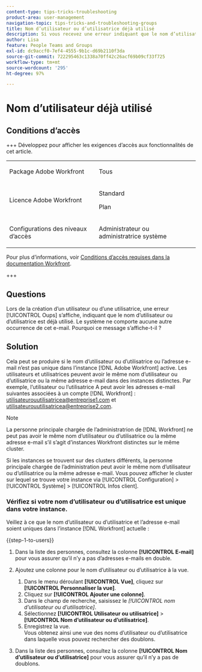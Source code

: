 ```yaml
---
content-type: tips-tricks-troubleshooting
product-area: user-management
navigation-topic: tips-tricks-and-troubleshooting-groups
title: Nom d’utilisateur ou d’utilisatrice déjà utilisé
description: Si vous recevez une erreur indiquant que le nom d’utilisateur ou d’utilisatrice est déjà utilisé, lisez ces conseils.
author: Lisa
feature: People Teams and Groups
exl-id: dc9accf0-7ef4-4555-9b1c-d69b2110f3da
source-git-commit: 722295463c1338a70ff42c26acf69b09cf33f725
workflow-type: tm+mt
source-wordcount: '295'
ht-degree: 97%

---
```


# Nom d’utilisateur déjà utilisé

## Conditions d’accès

+++ Développez pour afficher les exigences d’accès aux fonctionnalités de cet article.

<table style="table-layout:auto">
 <col> 
 <col>
 <tbody> 
  <tr> 
   <td>Package Adobe Workfront</td> 
   <td><p>Tous</p></td> 
  </tr> 
  <tr> 
   <td>Licence Adobe Workfront</td> 
   <td>
   <p>Standard</p>
   <p>Plan</p></td>
  </tr> 
  <tr> 
   <td>Configurations des niveaux d’accès</td> 
   <td><p>Administrateur ou administratrice système</p> </td> 
  </tr> 
 </tbody> 
</table>

Pour plus d’informations, voir [Conditions d’accès requises dans la documentation Workfront](/help/quicksilver/administration-and-setup/add-users/access-levels-and-object-permissions/access-level-requirements-in-documentation.md).

+++

## Questions

Lors de la création d’un utilisateur ou d’une utilisatrice, une erreur [!UICONTROL Oups] s’affiche, indiquant que le nom d’utilisateur ou d’utilisatrice est déjà utilisé. Le système ne comporte aucune autre occurrence de cet e-mail. Pourquoi ce message s’affiche-t-il ?

## Solution

Cela peut se produire si le nom d’utilisateur ou d’utilisatrice ou l’adresse e-mail n’est pas unique dans l’instance [!DNL Adobe Workfront] active. Les utilisateurs et utilisatrices peuvent avoir le même nom d’utilisateur ou d’utilisatrice ou la même adresse e-mail dans des instances distinctes. Par exemple, l’utilisateur ou l’utilisatrice A peut avoir les adresses e-mail suivantes associées à un compte [!DNL Workfront] : utilisateurouutilisatricea@entreprise1.com et utilisateurouutilisatricea@entreprise2.com.

>[!NOTE]
>
>La personne principale chargée de l’administratrion de [!DNL Workfront] ne peut pas avoir le même nom d’utilisateur ou d’utilisatrice ou la même adresse e-mail s’il s’agit d’instances Workfront distinctes sur le même cluster.
>
>Si les instances se trouvent sur des clusters différents, la personne principale chargée de l’administration peut avoir le même nom d’utilisateur ou d’utilisatrice ou la même adresse e-mail. Vous pouvez afficher le cluster sur lequel se trouve votre instance via [!UICONTROL Configuration] > [!UICONTROL Système] > [!UICONTROL Infos client].

### Vérifiez si votre nom d’utilisateur ou d’utilisatrice est unique dans votre instance.

Veillez à ce que le nom d’utilisateur ou d’utilisatrice et l’adresse e-mail soient uniques dans l’instance [!DNL Workfront] actuelle :

{{step-1-to-users}}

1. Dans la liste des personnes, consultez la colonne **[!UICONTROL E-mail]** pour vous assurer qu’il n’y a pas d’adresses e-mails en double.
1. Ajoutez une colonne pour le nom d’utilisateur ou d’utilisatrice à la vue.

   1. Dans le menu déroulant **[!UICONTROL Vue]**, cliquez sur **[!UICONTROL Personnaliser la vue]**.
   1. Cliquez sur **[!UICONTROL Ajouter une colonne]**.
   1. Dans le champ de recherche, saisissez le *[!UICONTROL nom d’utilisateur ou d’utilisatrice]*.
   1. Sélectionnez **[!UICONTROL Utilisateur ou utilisatrice]** > **[!UICONTROL Nom d’utilisateur ou d’utilisatrice]**.
   1. Enregistrez la vue.\
      Vous obtenez ainsi une vue des noms d’utilisateur ou d’utilisatrice dans laquelle vous pouvez rechercher des doublons.

1. Dans la liste des personnes, consultez la colonne **[!UICONTROL Nom d’utilisateur ou d’utilisatrice]** pour vous assurer qu’il n’y a pas de doublons.
